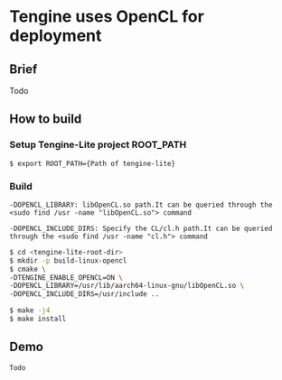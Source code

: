 # Tengine uses OpenCL for deployment
## Brief

Todo

## How to build

### Setup Tengine-Lite project ROOT_PATH
```
$ export ROOT_PATH={Path of tengine-lite}
```
### Build

`-DOPENCL_LIBRARY: libOpenCL.so path.It can be queried through the <sudo find /usr -name "libOpenCL.so"> command`

`-DOPENCL_INCLUDE_DIRS: Specify the CL/cl.h path.It can be queried through the <sudo find /usr -name "cl.h"> command`

```bash
$ cd <tengine-lite-root-dir>
$ mkdir -p build-linux-opencl
$ cmake \
-DTENGINE_ENABLE_OPENCL=ON \
-DOPENCL_LIBRARY=/usr/lib/aarch64-linux-gnu/libOpenCL.so \
-DOPENCL_INCLUDE_DIRS=/usr/include ..

$ make -j4
$ make install
```

## Demo

```
Todo
```
